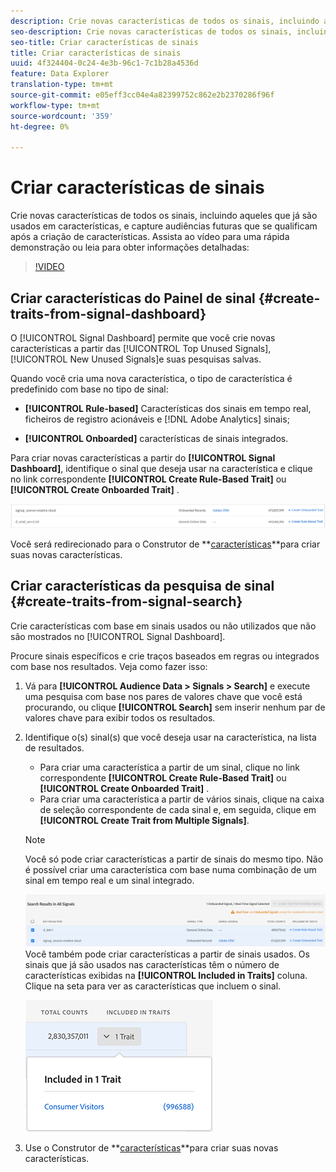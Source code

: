```yaml
---
description: Crie novas características de todos os sinais, incluindo aqueles que já são usados em características, e capture audiências futuras que se qualificam após a criação de características.
seo-description: Crie novas características de todos os sinais, incluindo aqueles que já são usados em características, e capture audiências futuras que se qualificam após a criação de características.
seo-title: Criar características de sinais
title: Criar características de sinais
uuid: 4f324404-0c24-4e3b-96c1-7c1b28a4536d
feature: Data Explorer
translation-type: tm+mt
source-git-commit: e05eff3cc04e4a82399752c862e2b2370286f96f
workflow-type: tm+mt
source-wordcount: '359'
ht-degree: 0%

---
```



# Criar características de sinais

Crie novas características de todos os sinais, incluindo aqueles que já são usados em características, e capture audiências futuras que se qualificam após a criação de características. Assista ao vídeo para uma rápida demonstração ou leia para obter informações detalhadas:

>[!VIDEO](https://video.tv.adobe.com/v/25169/?quality=12)

## Criar características do Painel de sinal {#create-traits-from-signal-dashboard}

O [!UICONTROL Signal Dashboard] permite que você crie novas características a partir das [!UICONTROL Top Unused Signals], [!UICONTROL New Unused Signals]e suas pesquisas salvas.

Quando você cria uma nova característica, o tipo de característica é predefinido com base no tipo de sinal:

* **[!UICONTROL Rule-based]** Características dos sinais em tempo real, ficheiros de registro acionáveis e [!DNL Adobe Analytics] sinais;

* **[!UICONTROL Onboarded]** características de sinais integrados.

Para criar novas características a partir do **[!UICONTROL Signal Dashboard]**, identifique o sinal que deseja usar na característica e clique no link correspondente **[!UICONTROL Create Rule-Based Trait]** ou **[!UICONTROL Create Onboarded Trait]** .

![](assets/signals-create-trait.png)

Você será redirecionado para o Construtor de **[características](../../features/traits/about-trait-builder.md)**para criar suas novas características.

## Criar características da pesquisa de sinal {#create-traits-from-signal-search}

Crie características com base em sinais usados ou não utilizados que não são mostrados no [!UICONTROL Signal Dashboard].

Procure sinais específicos e crie traços baseados em regras ou integrados com base nos resultados. Veja como fazer isso:

1. Vá para **[!UICONTROL Audience Data > Signals > Search]** e execute uma pesquisa com base nos pares de valores chave que você está procurando, ou clique **[!UICONTROL Search]** sem inserir nenhum par de valores chave para exibir todos os resultados.
2. Identifique o(s) sinal(s) que você deseja usar na característica, na lista de resultados.
   * Para criar uma característica a partir de um sinal, clique no link correspondente **[!UICONTROL Create Rule-Based Trait]** ou **[!UICONTROL Create Onboarded Trait]** .
   * Para criar uma característica a partir de vários sinais, clique na caixa de seleção correspondente de cada sinal e, em seguida, clique em **[!UICONTROL Create Trait from Multiple Signals]**.
   >[!NOTE]
   >Você só pode criar características a partir de sinais do mesmo tipo. Não é possível criar uma característica com base numa combinação de um sinal em tempo real e um sinal integrado.
   >
   > ![](assets/signals-create-trait-search.png)
   >Você também pode criar características a partir de sinais usados. Os sinais que já são usados nas características têm o número de características exibidas na **[!UICONTROL Included in Traits]** coluna. Clique na seta para ver as características que incluem o sinal.
   >
   >![](assets/signals-used-traits.png)

3. Use o Construtor de **[características](../../features/traits/about-trait-builder.md)**para criar suas novas características.
